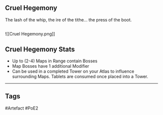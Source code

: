 ## Cruel Hegemony
The lash of the whip,
the ire of the tithe...
the press of the boot.
##
![[Cruel Hegemony.png]]
## Cruel Hegemony Stats
- Up to (2-4) Maps in Range contain Bosses
- Map Bosses have 1 additional Modifier
- Can be used in a completed Tower on your Atlas to influence surrounding Maps. Tablets are consumed once placed into a Tower.


---
## Tags
#Artefact
#PoE2